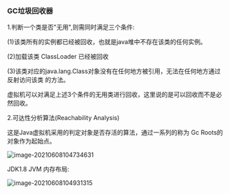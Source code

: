 ### GC垃圾回收器

1.判断一个类是否"无用",则需同时满足三个条件:

(1)该类所有的实例都已经被回收，也就是java堆中不存在该类的任何实例。

(2)加载该类 ClassLoader 已经被回收

(3)该类对应的java.lang.Class对象没有在任何地方被引用，无法在任何地方通过反射访问该类 的方法。

虚拟机可以对满足上述3个条件的无用类进行回收，这里说的是可以回收而不是必然回收。

 

2.可达性分析算法(Reachability Analysis)

 这是Java虚拟机采用的判定对象是否存活的算法，通过一系列的称为 Gc Roots的对象作为起始点。

![image-20210608104734631](C:\Users\caohan\AppData\Roaming\Typora\typora-user-images\image-20210608104734631.png)

JDK1.8 JVM 内存布局:

![image-20210608104931315](C:\Users\caohan\AppData\Roaming\Typora\typora-user-images\image-20210608104931315.png)